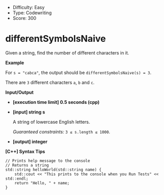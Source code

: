 - Difficulty: Easy
- Type: Codewriting
- Score: 300

# differentSymbolsNaive

Given a string, find the number of different characters in it.

**Example**

For `s = "cabca"`, the output should be
`differentSymbolsNaive(s) = 3`.

There are `3` different characters `a`, `b` and `c`.

**Input/Output**

- **[execution time limit] 0.5 seconds (cpp)**

- **[input] string s**

  A string of lowercase English letters.

  *Guaranteed constraints:*
  `3 ≤ s.length ≤ 1000`.

- **[output] integer**

**[C++] Syntax Tips**

```
// Prints help message to the console
// Returns a string
std::string helloWorld(std::string name) {
    std::cout << "This prints to the console when you Run Tests" << std::endl;
    return "Hello, " + name;
}
```